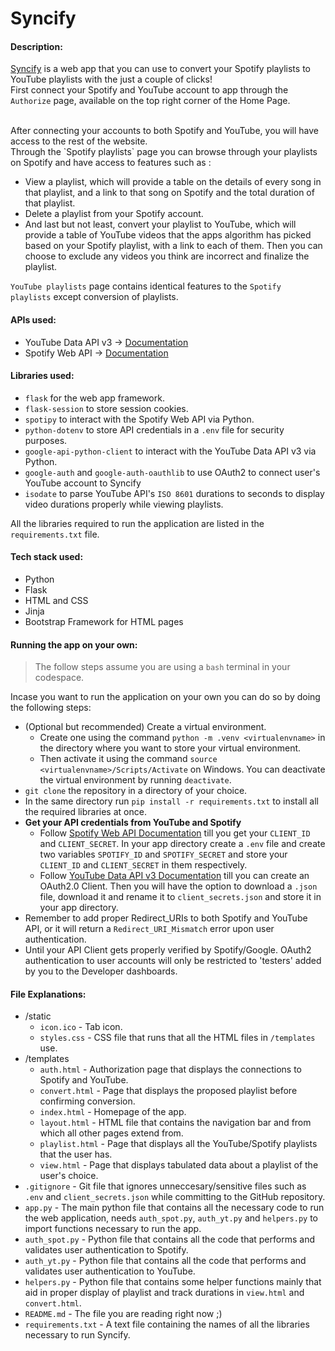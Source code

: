 # Syncify
#### Description:
[Syncify](https://kaezr.pythonanywhere.com/) is a web app that you can use to convert your Spotify playlists to YouTube playlists with the just a couple of clicks!
<br>
First connect your Spotify and YouTube account to app through the `Authorize` page, available on the top right corner of the Home Page.

<br>
After connecting your accounts to both Spotify and YouTube, you will have access to the rest of the website.

<br>
Through the `Spotify playlists` page you can browse through your playlists on Spotify and have access to features such as :

+ View a playlist, which will provide a table on the details of every song in that playlist, and a link to that song on Spotify and the total duration of that playlist.
+ Delete a playlist from your Spotify account.
+ And last but not least, convert your playlist to YouTube, which will provide a table of YouTube videos that the apps algorithm has picked based on your Spotify playlist, with a link to each of them. Then you can choose to exclude any videos you think are incorrect and finalize the playlist.

`YouTube playlists` page contains identical features to the `Spotify playlists` except conversion of playlists.

#### APIs used:
+ YouTube Data API v3 -> [Documentation](https://developers.google.com/youtube/v3/getting-started?hl=en)
+ Spotify Web API -> [Documentation](https://developer.spotify.com/documentation/web-api)

#### Libraries used:
+ `flask` for the web app framework.
+ `flask-session` to store session cookies.
+ `spotipy` to interact with the Spotify Web API via Python.
+ `python-dotenv` to store API credentials in a `.env` file for security purposes.
+ `google-api-python-client` to interact with the YouTube Data API v3 via Python.
+ `google-auth` and `google-auth-oauthlib` to use OAuth2 to connect user's YouTube account to Syncify
+ `isodate` to parse YouTube API's `ISO 8601` durations to seconds to display video durations properly while viewing playlists. 

All the libraries required to run the application are listed in the `requirements.txt` file.

#### Tech stack used:
+ Python
+ Flask
+ HTML and CSS
+ Jinja
+ Bootstrap Framework for HTML pages

#### Running the app on your own:
>The follow steps assume you are using a `bash` terminal in your codespace.

Incase you want to run the application on your own you can do so by doing the following steps:
+ (Optional but recommended) Create a virtual environment.
    - Create one using the command `python -m .venv <virtualenvname>` in the directory where you want to store your virtual environment.
    - Then activate it using the command `source <virtualenvname>/Scripts/Activate` on Windows. You can deactivate the virtual environment by running `deactivate`.
+ `git clone` the repository in a directory of your choice.
+ In the same directory run `pip install -r requirements.txt` to install all the required libraries at once. 
+ **Get your API credentials from YouTube and Spotify**
    - Follow [Spotify Web API Documentation](https://developer.spotify.com/documentation/web-api) till you get your `CLIENT_ID` and `CLIENT_SECRET`. In your app directory create a `.env` file and create two variables `SPOTIFY_ID` and `SPOTIFY_SECRET` and store your `CLIENT_ID` and `CLIENT_SECRET` in them respectively.
    - Follow [YouTube Data API v3 Documentation](https://developers.google.com/youtube/v3/getting-started?hl=en) till you can create an OAuth2.0 Client. Then you will have the option to download a `.json` file, download it and rename it to `client_secrets.json` and store it in your app directory.
+ Remember to add proper Redirect_URIs to both Spotify and YouTube API, or it will return a `Redirect_URI_Mismatch` error upon user authentication.
+ Until your API Client gets properly verified by Spotify/Google. OAuth2 authentication to user accounts will only be restricted to 'testers' added by you to the Developer dashboards.

#### File Explanations:
+ /static
    - `icon.ico` - Tab icon.
    - `styles.css` - CSS file that runs that all the HTML files in `/templates` use.
+ /templates
    - `auth.html` - Authorization page that displays the connections to Spotify and YouTube.
    - `convert.html` - Page that displays the proposed playlist before confirming conversion.
    - `index.html`  - Homepage of the app.
    - `layout.html` - HTML file that contains the navigation bar and from which all other pages extend from.
    - `playlist.html` - Page that displays all the YouTube/Spotify playlists that the user has.
    - `view.html` - Page that displays tabulated data about a playlist of the user's choice.
+ `.gitignore` - Git file that ignores unneccesary/sensitive files such as `.env` and `client_secrets.json` while committing to the GitHub repository.
+ `app.py` - The main python file that contains all the necessary code to run the web application, needs `auth_spot.py`, `auth_yt.py` and `helpers.py` to import functions necessary to run the app.
+ `auth_spot.py` - Python file that contains all the code that performs and validates user authentication to Spotify.
+ `auth_yt.py` - Python file that contains all the code that performs and validates user authentication to YouTube.
+ `helpers.py` - Python file that contains some helper functions mainly that aid in proper display of playlist and track durations in `view.html` and `convert.html`.
+ `README.md` - The file you are reading right now ;)
+ `requirements.txt` - A text file containing the names of all the libraries necessary to run Syncify.